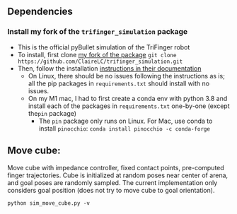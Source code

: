 
## Dependencies

### Install my fork of the `trifinger_simulation` package
  - This is the official pyBullet simulation of the TriFinger robot
  - To install, first clone [my fork of the package](https://github.com/ClaireLC/trifinger_simulation)
  ``` git clone https://github.com/ClaireLC/trifinger_simulation.git ```
  - Then, follow the installation [instructions in their documentation](https://open-dynamic-robot-initiative.github.io/trifinger_simulation/getting_started/installation.html)
    - On Linux, there should be no issues following the instructions as is; all the pip packages in `requirements.txt` should install with no issues.
    - On my M1 mac, I had to  first create a conda env with python 3.8 and install each of the packages in `requirements.txt` one-by-one (except the`pin` package)
      - The `pin` package only runs on Linux. For Mac, use conda to install `pinocchio`: `conda install pinocchio -c conda-forge`

## Move cube:

Move cube with impedance controller, fixed contact points, pre-computed finger trajectories. Cube is initialized at random poses near center of arena, and goal poses are randomly sampled. The current implementation only considers goal position (does not try to move cube to goal orientation). 

```
python sim_move_cube.py -v
```
